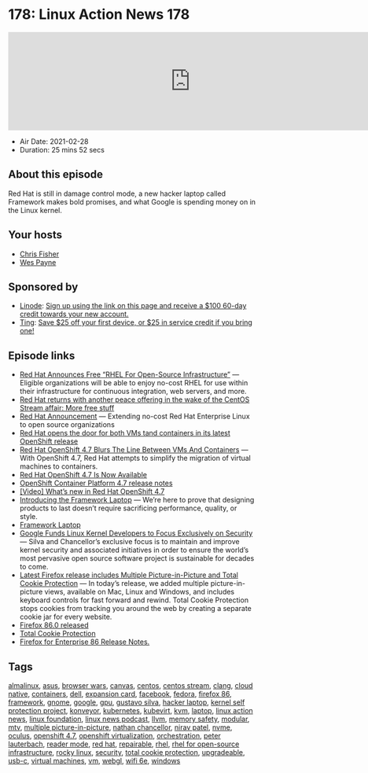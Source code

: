 # 178: Linux Action News 178

<iframe src="https://player.fireside.fm/v2/DAcK9LdX+oNUZjKbr?theme=dark" width="740" height="200" frameborder="0" scrolling="no"></iframe>

* Air Date: 2021-02-28
* Duration: 25 mins 52 secs

## About this episode

Red Hat is still in damage control mode, a new hacker laptop called Framework makes bold promises, and what Google is spending money on in the Linux kernel.

## Your hosts
* [Chris Fisher](https://linuxactionnews.com/hosts/chris)
* [Wes Payne](https://linuxactionnews.com/hosts/wes)

## Sponsored by

  * [Linode](http://linode.com/lan): [Sign up using the link on this page and receive a $100 60-day credit towards your new account. ](http://linode.com/lan)
  * [Ting](https://linux.ting.com): [Save $25 off your first device, or $25 in service credit if you bring one!](https://linux.ting.com)



## Episode links

  * [Red Hat Announces Free “RHEL For Open-Source Infrastructure”](https://www.phoronix.com/scan.php?page=news_item&px=RHEL-For-Open-Infrastructure "Red Hat Announces Free “RHEL For Open-Source Infrastructure”") — Eligible organizations will be able to enjoy no-cost RHEL for use within their infrastructure for continuous integration, web servers, and more. 
  * [Red Hat returns with another peace offering in the wake of the CentOS Stream affair: More free stuff](https://www.theregister.com/2021/02/26/rhel_open_source/ "Red Hat returns with another peace offering in the wake of the CentOS Stream affair: More free stuff")
  * [Red Hat Announcement](https://www.redhat.com/en/blog/extending-no-cost-red-hat-enterprise-linux-open-source-organizations "Red Hat Announcement") — Extending no-cost Red Hat Enterprise Linux to open source organizations 
  * [Red Hat opens the door for both VMs tand containers in its latest OpenShift release](https://www.zdnet.com/article/red-hat-opens-the-door-for-both-vms-and-containers-in-its-latest-openshift-release/ "Red Hat opens the door for both VMs tand containers in its latest OpenShift release")
  * [Red Hat OpenShift 4.7 Blurs The Line Between VMs And Containers](https://www.forbes.com/sites/janakirammsv/2021/02/27/red-hat-openshift-47-blurs-the-line-between-vms-and-containers/ "Red Hat OpenShift 4.7 Blurs The Line Between VMs And Containers") — With OpenShift 4.7, Red Hat attempts to simplify the migration of virtual machines to containers.
  * [Red Hat OpenShift 4.7 Is Now Available](https://www.openshift.com/blog/red-hat-openshift-4.7-is-now-available "Red Hat OpenShift 4.7 Is Now Available")
  * [OpenShift Container Platform 4.7 release notes](https://docs.openshift.com/container-platform/4.7/release_notes/ocp-4-7-release-notes.html "OpenShift Container Platform 4.7 release notes")
  * [[Video] What’s new in Red Hat OpenShift 4.7](https://youtu.be/74q5nO-VCRc?t=2794 "\[Video\] What’s new in Red Hat OpenShift 4.7")
  * [Introducing the Framework Laptop](https://frame.work/blog/introducing-the-framework-laptop "Introducing the Framework Laptop") — We’re here to prove that designing products to last doesn’t require sacrificing performance, quality, or style. 
  * [Framework Laptop](https://frame.work/ "Framework Laptop")
  * [Google Funds Linux Kernel Developers to Focus Exclusively on Security](https://www.linuxfoundation.org/en/press-release/google-funds-linux-kernel-developers-to-focus-exclusively-on-security/ "Google Funds Linux Kernel Developers to Focus Exclusively on Security") — Silva and Chancellor’s exclusive focus is to maintain and improve kernel security and associated initiatives in order to ensure the world’s most pervasive open source software project is sustainable for decades to come.
  * [Latest Firefox release includes Multiple Picture-in-Picture and Total Cookie Protection](https://blog.mozilla.org/blog/2021/02/23/latest-firefox-release-includes-multiple-picture-in-picture-and-total-cookie-protection/ "Latest Firefox release includes Multiple Picture-in-Picture and Total Cookie Protection") — In today’s release, we added multiple picture-in-picture views, available on Mac, Linux and Windows, and includes keyboard controls for fast forward and rewind. Total Cookie Protection stops cookies from tracking you around the web by creating a separate cookie jar for every website. 
  * [Firefox 86.0 released](https://www.reddit.com/r/linux/comments/lqj22m/firefox_860_released/ "Firefox 86.0 released")
  * [Total Cookie Protection](https://blog.mozilla.org/security/2021/02/23/total-cookie-protection/ "Total Cookie Protection")
  * [Firefox for Enterprise 86 Release Notes.](https://support.mozilla.org/kb/firefox-enterprise-86-release-notes "Firefox for Enterprise 86 Release Notes.")



## Tags

[almalinux](https://linuxactionnews.com/tags/almalinux), [asus](https://linuxactionnews.com/tags/asus), [browser wars](https://linuxactionnews.com/tags/browser%20wars), [canvas](https://linuxactionnews.com/tags/canvas), [centos](https://linuxactionnews.com/tags/centos), [centos stream](https://linuxactionnews.com/tags/centos%20stream), [clang](https://linuxactionnews.com/tags/clang), [cloud native](https://linuxactionnews.com/tags/cloud%20native), [containers](https://linuxactionnews.com/tags/containers), [dell](https://linuxactionnews.com/tags/dell), [expansion card](https://linuxactionnews.com/tags/expansion%20card), [facebook](https://linuxactionnews.com/tags/facebook), [fedora](https://linuxactionnews.com/tags/fedora), [firefox 86](https://linuxactionnews.com/tags/firefox%2086), [framework](https://linuxactionnews.com/tags/framework), [gnome](https://linuxactionnews.com/tags/gnome), [google](https://linuxactionnews.com/tags/google), [gpu](https://linuxactionnews.com/tags/gpu), [gustavo silva](https://linuxactionnews.com/tags/gustavo%20silva), [hacker laptop](https://linuxactionnews.com/tags/hacker%20laptop), [kernel self protection project](https://linuxactionnews.com/tags/kernel%20self%20protection%20project), [konveyor](https://linuxactionnews.com/tags/konveyor), [kubernetes](https://linuxactionnews.com/tags/kubernetes), [kubevirt](https://linuxactionnews.com/tags/kubevirt), [kvm](https://linuxactionnews.com/tags/kvm), [laptop](https://linuxactionnews.com/tags/laptop), [linux action news](https://linuxactionnews.com/tags/linux%20action%20news), [linux foundation](https://linuxactionnews.com/tags/linux%20foundation), [linux news podcast](https://linuxactionnews.com/tags/linux%20news%20podcast), [llvm](https://linuxactionnews.com/tags/llvm), [memory safety](https://linuxactionnews.com/tags/memory%20safety), [modular](https://linuxactionnews.com/tags/modular), [mtv](https://linuxactionnews.com/tags/mtv), [multiple picture-in-picture](https://linuxactionnews.com/tags/multiple%20picture-in-picture), [nathan chancellor](https://linuxactionnews.com/tags/nathan%20chancellor), [nirav patel](https://linuxactionnews.com/tags/nirav%20patel), [nvme](https://linuxactionnews.com/tags/nvme), [oculus](https://linuxactionnews.com/tags/oculus), [openshift 4.7](https://linuxactionnews.com/tags/openshift%204.7), [openshift virtualization](https://linuxactionnews.com/tags/openshift%20virtualization), [orchestration](https://linuxactionnews.com/tags/orchestration), [peter lauterbach](https://linuxactionnews.com/tags/peter%20lauterbach), [reader mode](https://linuxactionnews.com/tags/reader%20mode), [red hat](https://linuxactionnews.com/tags/red%20hat), [repairable](https://linuxactionnews.com/tags/repairable), [rhel](https://linuxactionnews.com/tags/rhel), [rhel for open-source infrastructure](https://linuxactionnews.com/tags/rhel%20for%20open-source%20infrastructure), [rocky linux](https://linuxactionnews.com/tags/rocky%20linux), [security](https://linuxactionnews.com/tags/security), [total cookie protection](https://linuxactionnews.com/tags/total%20cookie%20protection), [upgradeable](https://linuxactionnews.com/tags/upgradeable), [usb-c](https://linuxactionnews.com/tags/usb-c), [virtual machines](https://linuxactionnews.com/tags/virtual%20machines), [vm](https://linuxactionnews.com/tags/vm), [webgl](https://linuxactionnews.com/tags/webgl), [wifi 6e](https://linuxactionnews.com/tags/wifi%206e), [windows](https://linuxactionnews.com/tags/windows)